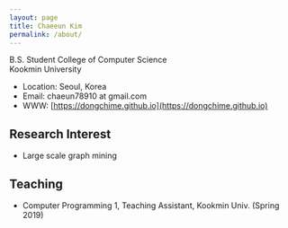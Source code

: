 ```yaml
---
layout: page
title: Chaeeun Kim
permalink: /about/
---
```


B.S. Student
College of Computer Science  
Kookmin University

* Location: Seoul, Korea
* Email: chaeun78910 at gmail.com
* WWW: [https://dongchime.github.io](https://dongchime.github.io)

## Research Interest
* Large scale graph mining

## Teaching
* Computer Programming 1, Teaching Assistant, Kookmin Univ. (Spring 2019)